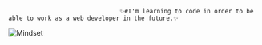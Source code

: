                                    ✨#I'm learning to code in order to be able to work as a web developer in the future.✨

<picture>
  <source media="(prefers-color-scheme: light)" srcset="https://raw.githubusercontent.com/BeaCoden/images/main/Mindset.jpg">
  <img alt="Mindset" src="https://raw.githubusercontent.com/BeaCoden/images/main/Mindset.jpg">
</picture>
